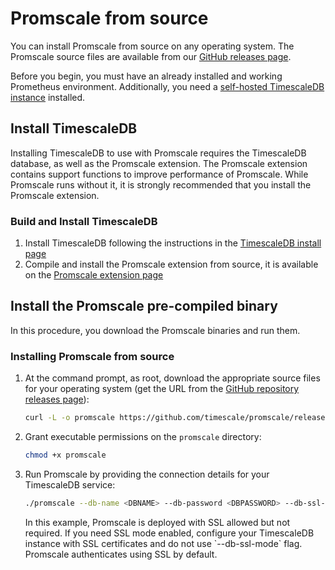 # Promscale from source
You can install Promscale from source on any operating system. The Promscale
source files are available from our
[GitHub releases page][gh-promscale-download].

Before you begin, you must have an already installed and working Prometheus
environment. Additionally, you need a
[self-hosted TimescaleDB instance][tsdb-install-self-hosted] installed.

## Install TimescaleDB
Installing TimescaleDB to use with Promscale requires the TimescaleDB database,
as well as the Promscale extension. The Promscale  extension contains support
functions to improve performance of Promscale.  While Promscale runs without it,
it is strongly recommended that you install the Promscale extension.

<procedure>

### Build and Install TimescaleDB

1.  Install TimescaleDB following the instructions in the
    [TimescaleDB install page][tsdb-install-self-hosted]
1.  Compile and install the Promscale extension from source, it is available
    on the [Promscale extension page][promscale-extension]

</procedure>

## Install the Promscale pre-compiled binary
In this procedure, you download the Promscale binaries and run them.

<procedure>

### Installing Promscale from source
1.  At the command prompt, as root, download the appropriate source files for
    your operating system (get the URL from the [GitHub repository releases page][releases]):
    ```bash
    curl -L -o promscale https://github.com/timescale/promscale/releases/download/<VERSION>/<PROMSCALE_DISTRIBUTION>
    ```
1.  Grant executable permissions on the `promscale` directory:
    ```bash
    chmod +x promscale
    ```
1.  Run Promscale by providing the connection details for your TimescaleDB
    service:
    ```bash
    ./promscale --db-name <DBNAME> --db-password <DBPASSWORD> --db-ssl-mode allow
    ```

    <highlight type="note">
    In this example, Promscale is deployed with SSL allowed but not required. If
    you need SSL mode enabled, configure your TimescaleDB instance with SSL
    certificates and do not use `--db-ssl-mode` flag. Promscale authenticates
    using SSL by default.
    </highlight>

</procedure>

[gh-promscale-download]: https://github.com/timescale/promscale/releases
[tsdb-install-self-hosted]: timescaledb/:currentVersion:/how-to-guides/install-timescaledb/self-hosted/
[go-install]: https://golang.org/dl/
[prometheus-config-tips]: https://github.com/timescale/promscale/blob/master/docs/configuring_prometheus.md
[promscale-extension]: https://github.com/timescale/promscale_extension#promscale-extension
[releases]: https://github.com/timescale/promscale/releases/
